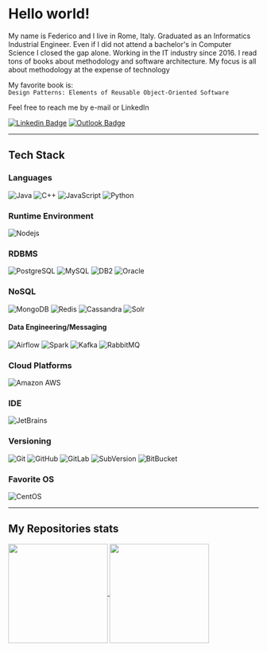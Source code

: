 # Hello world!

My name is Federico and I live in Rome, Italy. Graduated as an Informatics Industrial Engineer. 
Even if I did not attend a bachelor's in Computer Science I closed the gap alone. 
Working in the IT industry since 2016. I read tons of books about methodology and software architecture. 
My focus is all about methodology at the expense of technology 

My favorite book is:  
`Design Patterns: Elements of Reusable Object-Oriented Software`

Feel free to reach me by e-mail or LinkedIn


[![Linkedin Badge](https://img.shields.io/badge/-Federico%20Serini-0077B5?style=flat&logo=Linkedin&logoColor=white&link=https://www.linkedin.com/in/federico-serini-dev)](https://www.linkedin.com/in/federico-serini-dev)
[![Outlook Badge](https://img.shields.io/badge/-fede.serini95@live.it-0078D4?style=flat&logo=microsoft-outlook&logoColor=white&link=mailto:fede.serini95@live.it)](mailto:fede.serini95@live.it)

---

## Tech Stack


### Languages 

![Java](https://img.shields.io/badge/-java-007396?style=for-the-badge&logo=java)
![C++](https://img.shields.io/badge/-C++-00599C?style=for-the-badge&logo=c)
![JavaScript](https://img.shields.io/badge/-JavaScript-F7DF1E?style=for-the-badge&logo=javascript&logoColor=black)
![Python](https://img.shields.io/badge/-Python-3776AB?style=for-the-badge&logo=Python&logoColor=white)

### Runtime Environment

![Nodejs](https://img.shields.io/badge/-Nodejs-339933?style=for-the-badge&logo=Node.js&logoColor=white)


### RDBMS

![PostgreSQL](https://img.shields.io/badge/-PostgreSQL-336791?style=for-the-badge&logo=postgresql)
![MySQL](https://img.shields.io/badge/-MySQL-4479A1?style=for-the-badge&logo=mysql&logoColor=white)
![DB2](https://img.shields.io/badge/-DB2-054ADA?style=for-the-badge&logo=ibm&logoColor=white)
![Oracle](https://img.shields.io/badge/-Oracle-F80000?style=for-the-badge&logo=Oracle&logoColor=white)


### NoSQL

![MongoDB](https://img.shields.io/badge/-MongoDB-47A248?style=for-the-badge&logo=mongodb&logoColor=white)
![Redis](https://img.shields.io/badge/-Redis-DC382D?style=for-the-badge&logo=Redis&logoColor=white)
![Cassandra](https://img.shields.io/badge/-Cassandra-1287B1?style=for-the-badge&logo=apache-cassandra&logoColor=white)
![Solr](https://img.shields.io/badge/-Solr-D9411E?style=for-the-badge&logo=apache-solr&logoColor=white)


#### Data Engineering/Messaging

![Airflow](https://img.shields.io/badge/-Airflow-007A88?style=for-the-badge&logo=apache-airflow&logoColor=white)
![Spark](https://img.shields.io/badge/-Spark-E25A1C?style=for-the-badge&logo=apache-spark&logoColor=white)
![Kafka](https://img.shields.io/badge/-Kafka-000000?style=for-the-badge&logo=apache-kafka&logoColor=white)
![RabbitMQ](https://img.shields.io/badge/-RabbitMQ-FF6600?style=for-the-badge&logo=rabbitmq&logoColor=white)


### Cloud Platforms

![Amazon AWS](https://img.shields.io/badge/Amazon%20AWS-232F3E?style=for-the-badge&logo=amazon-aws)


### IDE

![JetBrains](https://img.shields.io/badge/-JetBrains-black?style=for-the-badge&logo=jetbrains)


### Versioning

![Git](https://img.shields.io/badge/-Git-F05032?style=for-the-badge&logo=git&logoColor=white)
![GitHub](https://img.shields.io/badge/-GitHub-181717?style=for-the-badge&logo=github)
![GitLab](https://img.shields.io/badge/-GitLab-FCA121?style=for-the-badge&logo=gitlab)
![SubVersion](https://img.shields.io/badge/-SubVersion-809CC9?style=for-the-badge&logo=subversion&logoColor=white)
![BitBucket](https://img.shields.io/badge/-BitBucket-0052CC?style=for-the-badge&logo=bitbucket)

### Favorite OS
![CentOS](https://img.shields.io/badge/-CentOS-262577?style=for-the-badge&logo=centos)

---

## My Repositories stats

<a href="https://github-readme-stats.vercel.app/api?username=FedericoSerini&count_private=true&show_icons=true&theme=gotham&include_all_commits=true&hide=contribs,prs,issues&card_width=260">
    <img height=200 align="center" src="https://github-readme-stats.vercel.app/api?username=FedericoSerini&count_private=true&show_icons=true&theme=gotham&include_all_commits=true&hide=contribs,prs,issues&card_width=260" />
</a>
<a href="https://github-readme-stats.vercel.app/api/top-langs/?username=FedericoSerini&theme=gotham&langs_count=15&layout=compact">
    <img height=200 align="center" src="https://github-readme-stats.vercel.app/api/top-langs/?username=FedericoSerini&theme=gotham&langs_count=15&layout=compact" />
</a>
